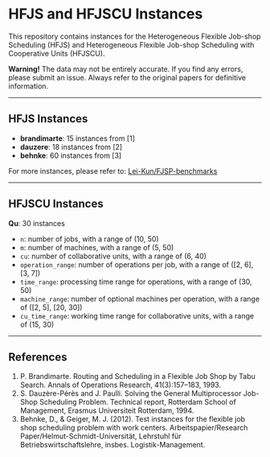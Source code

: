 # HFJS and HFJSCU Instances

This repository contains instances for the Heterogeneous Flexible Job-shop Scheduling (HFJS) and Heterogeneous Flexible Job-shop Scheduling with Cooperative Units (HFJSCU).

**Warning!** The data may not be entirely accurate. If you find any errors, please submit an issue. Always refer to the original papers for definitive information.

---

## HFJS Instances

* **brandimarte**: 15 instances from [1]
* **dauzere**: 18 instances from [2]
* **behnke**: 60 instances from [3]

For more instances, please refer to: [Lei-Kun/FJSP-benchmarks](https://github.com/Lei-Kun/FJSP-benchmarks)

---

## HFJSCU Instances

**Qu**: 30 instances

* `n`: number of jobs, with a range of (10, 50)
* `m`: number of machines, with a range of (5, 50)
* `cu`: number of collaborative units, with a range of (6, 40)
* `operation_range`: number of operations per job, with a range of ([2, 6], [3, 7])
* `time_range`: processing time range for operations, with a range of (30, 50)
* `machine_range`: number of optional machines per operation, with a range of ([2, 5], [20, 30])
* `cu_time_range`: working time range for collaborative units, with a range of (15, 30)

---

## References

1.  P. Brandimarte. Routing and Scheduling in a Flexible Job Shop by Tabu Search. Annals of Operations Research, 41(3):157–183, 1993.
2.  S. Dauzère-Pérès and J. Paulli. Solving the General Multiprocessor Job-Shop Scheduling Problem. Technical report, Rotterdam School of Management, Erasmus Universiteit Rotterdam, 1994.
3.  Behnke, D., & Geiger, M. J. (2012). Test instances for the flexible job shop scheduling problem with work centers. Arbeitspapier/Research Paper/Helmut-Schmidt-Universität, Lehrstuhl für Betriebswirtschaftslehre, insbes. Logistik-Management.
